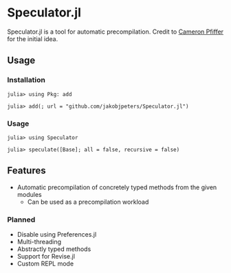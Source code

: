 
# Speculator.jl

Speculator.jl is a tool for automatic precompilation.
Credit to [Cameron Pfiffer](https://github.com/cpfiffer) for the initial idea.

## Usage

### Installation

```julia-repl
julia> using Pkg: add

julia> add(; url = "github.com/jakobjpeters/Speculator.jl")
```

### Usage

```julia-repl
julia> using Speculator

julia> speculate([Base]; all = false, recursive = false)
```

## Features

- Automatic precompilation of concretely typed methods from the given modules
    - Can be used as a precompilation workload

### Planned

- Disable using Preferences.jl
- Multi-threading
- Abstractly typed methods
- Support for Revise.jl
- Custom REPL mode
